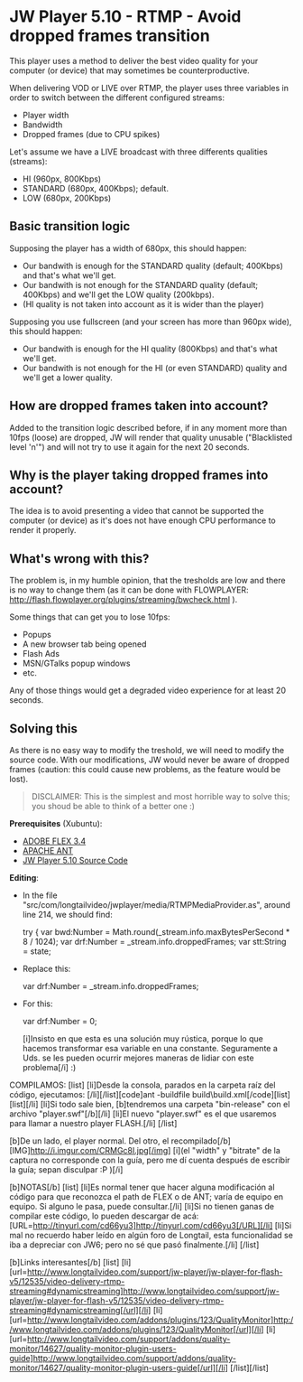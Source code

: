 JW Player 5.10 - RTMP - Avoid dropped frames transition
================================

This player uses a method to deliver the best video quality for your computer (or device) that may sometimes be counterproductive.

When delivering VOD or LIVE over RTMP, the player uses three variables in order to switch between the different configured streams:
* Player width
* Bandwidth
* Dropped frames (due to CPU spikes)

Let's assume we have a LIVE broadcast with three differents qualities (streams):
* HI (960px, 800Kbps)
* STANDARD (680px, 400Kbps); default.
* LOW (680px, 200Kbps)


Basic transition logic
-------------------------
Supposing the player has a width of 680px, this should happen:
* Our bandwith is enough for the STANDARD quality (default; 400Kbps) and that's what we'll get.
* Our bandwith is not enough for the STANDARD quality (default; 400Kbps) and we'll get the LOW quality (200kbps).
* (HI quality is not taken into account as it is wider than the player)

Supposing you use fullscreen (and your screen has more than 960px wide), this should happen:
* Our bandwith is enough for the HI quality (800Kbps) and that's what we'll get.
* Our bandwith is not enough for the HI (or even STANDARD) quality and we'll get a lower quality.


How are dropped frames taken into account?
-------------------------
Added to the transition logic described before, if in any moment more than 10fps (loose) are dropped, JW will render that quality unusable ("Blacklisted level 'n'") and will not try to use it again for the next 20 seconds. 


Why is the player taking dropped frames into account?
-------------------------
The idea is to avoid presenting a video that cannot be supported the computer (or device) as it's does not have enough CPU performance to render it properly.


What's wrong with this?
-------------------------
The problem is, in my humble opinion, that the tresholds are low and there is no way to change them (as it can be done with FLOWPLAYER: http://flash.flowplayer.org/plugins/streaming/bwcheck.html ).

Some things that can get you to lose 10fps:
* Popups
* A new browser tab being opened
* Flash Ads
* MSN/GTalks popup windows
* etc.

Any of those things would get a degraded video experience for at least 20 seconds.

Solving this
-------------------------
As there is no easy way to modify the treshold, we will need to modify the source code. With our modifications, JW would never be aware of dropped frames (caution: this could cause new problems, as the feature would be lost).

> DISCLAIMER: This is the simplest and most horrible way to solve this; you shoud be able to think of a better one :)

**Prerequisites** (Xubuntu):
* [ADOBE FLEX 3.4](http://sourceforge.net/adobe/flexsdk/wiki/Download%20Flex%203/)
* [APACHE ANT](http://ant.apache.org/bindownload.cgi)
* [JW Player 5.10 Source Code](http://developer.longtailvideo.com/trac/browser/tags/mediaplayer-5.10)


**Editing**:
* In the file "src/com/longtailvideo/jwplayer/media/RTMPMediaProvider.as", around line 214, we should find:
	
	try {
	  var bwd:Number = Math.round(_stream.info.maxBytesPerSecond * 8 / 1024);
		var drf:Number = _stream.info.droppedFrames;
		var stt:String = state;

* Replace this:

	var drf:Number = _stream.info.droppedFrames;

* For this:
	
	var drf:Number = 0;

  [i]Insisto en que esta es una solución muy rústica, porque lo que hacemos transformar esa variable en una constante. Seguramente a Uds. se les pueden ocurrir mejores maneras de lidiar con este problema[/i] :)


COMPILAMOS:
[list]
[li]Desde la consola, parados en la carpeta raíz del código, ejecutamos:
   [/li][/list][code]ant -buildfile build\build.xml[/code][list][list][/li]
[li]Si todo sale bien, [b]tendremos una carpeta "bin-release" con el archivo "player.swf"[/b][/li]
[li]El nuevo "player.swf" es el que usaremos para llamar a nuestro player FLASH.[/li]
[/list]

[b]De un lado, el player normal. Del otro, el recompilado[/b]
[IMG]http://i.imgur.com/CRMGc8I.jpg[/img]
[i](el "width" y "bitrate" de la captura no corresponde con la guía, pero me dí cuenta después de escribir la guía; sepan disculpar :P )[/i]


[b]NOTAS[/b]
[list]
[li]Es normal tener que hacer alguna modificación al código para que reconozca el path de FLEX o de ANT; varía de equipo en equipo. Si alguno le pasa, puede consultar.[/li]
[li]Si no tienen ganas de compilar este código, lo pueden descargar de acá: [URL=http://tinyurl.com/cd66yu3]http://tinyurl.com/cd66yu3[/URL][/li]
[li]Si mal no recuerdo haber leído en algún foro de Longtail, esta funcionalidad se iba a depreciar con JW6; pero no sé que pasó finalmente.[/li]
[/list]

[b]Links interesantes[/b]
[list]
[li][url=http://www.longtailvideo.com/support/jw-player/jw-player-for-flash-v5/12535/video-delivery-rtmp-streaming#dynamicstreaming]http://www.longtailvideo.com/support/jw-player/jw-player-for-flash-v5/12535/video-delivery-rtmp-streaming#dynamicstreaming[/url][/li]
[li][url=http://www.longtailvideo.com/addons/plugins/123/QualityMonitor]http://www.longtailvideo.com/addons/plugins/123/QualityMonitor[/url][/li]
[li][url=http://www.longtailvideo.com/support/addons/quality-monitor/14627/quality-monitor-plugin-users-guide]http://www.longtailvideo.com/support/addons/quality-monitor/14627/quality-monitor-plugin-users-guide[/url][/li]
[/list][/list]
